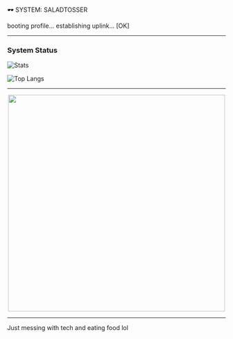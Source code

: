  🕶️ SYSTEM: SALADTOSSER

booting profile...
establishing uplink... [OK]


---

### System Status
![Stats](https://github-readme-stats.vercel.app/api?username=saladtosser&show_icons=true&hide_border=true&bg_color=000000&title_color=FF00FF&icon_color=00FFFF&text_color=FFD700)

![Top Langs](https://github-readme-stats.vercel.app/api/top-langs/?username=saladtosser&layout=compact&hide_border=true&bg_color=000000&title_color=00FFFF&text_color=FF00FF)

---

<p align="center">
  <img src="(https://media.giphy.com/media/v1.Y2lkPTc5MGI3NjExcjZ1YXA3eGU0dHZyZGZuOGRuaTEzNG15Z2d6YTQxcTAyZHlpMHRxeiZlcD12MV9naWZzX3NlYXJjaCZjdD1n/fA7rLtaJDIWEzU57CT/giphy.gif)" width="500" />
</p>

---

Just messing with tech and eating food lol
